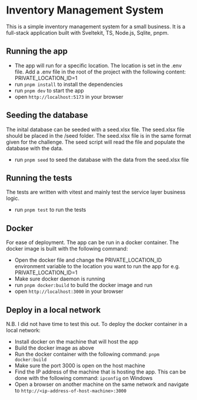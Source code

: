 # Inventory Management System

This is a simple inventory management system for a small business. It is a full-stack application built with Sveltekit, TS, Node.js, Sqlite, pnpm.

## Running the app

- The app will run for a specific location. The location is set in the .env file. Add a .env file in the root of the project with the following content: PRIVATE_LOCATION_ID=1
- run `pnpm install` to install the dependencies
- run `pnpm dev` to start the app
- open `http://localhost:5173` in your browser

## Seeding the database

The inital database can be seeded with a seed.xlsx file. The seed.xlsx file should be placed in the /seed folder.
The seed.xlsx file is in the same format given for the challenge. The seed script will read the file and populate the database with the data.

- run `pnpm seed` to seed the database with the data from the seed.xlsx file

## Running the tests

The tests are written with vitest and mainly test the service layer business logic.

- run `pnpm test` to run the tests

## Docker

For ease of deployment. The app can be run in a docker container. The docker image is built with the following command:

- Open the docker file and change the PRIVATE_LOCATION_ID environment variable to the location you want to run the app for e.g. PRIVATE_LOCATION_ID=1
- Make sure docker daemon is running
- run `pnpm docker:build` to build the docker image and run
- open `http://localhost:3000` in your browser

## Deploy in a local network
N.B. I did not have time to test this out.
To deploy the docker container in a local network:
- Install docker on the machine that will host the app
- Build the docker image as above
- Run the docker container with the following command: `pnpm docker:build`
- Make sure the port 3000 is open on the host machine
- Find the IP address of the machine that is hosting the app. This can be done with the following command: `ipconfig` on Windows
- Open a browser on another machine on the same network and navigate to `http://<ip-address-of-host-machine>:3000`


